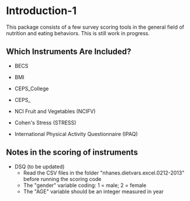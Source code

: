 # Introduction-1

This package consists of a few survey scoring tools in the general field of nutrition and eating behaviors. This is still work in progress.

## Which Instruments Are Included?

* BECS

* BMI

* CEPS_College

* CEPS_

* NCI Fruit and Vegetables (NCIFV)

* Cohen's Stress (STRESS)

* International Physical Activity Questionnaire (IPAQ)


## Notes in the scoring of instruments

* DSQ (to be updated)
	* Read the CSV files in the folder "nhanes.dietvars.excel.0212-2013" before running the scoring code
	* The "gender" variable coding: 1 = male; 2 = female
	* The "AGE" variable should be an integer measured in year  

